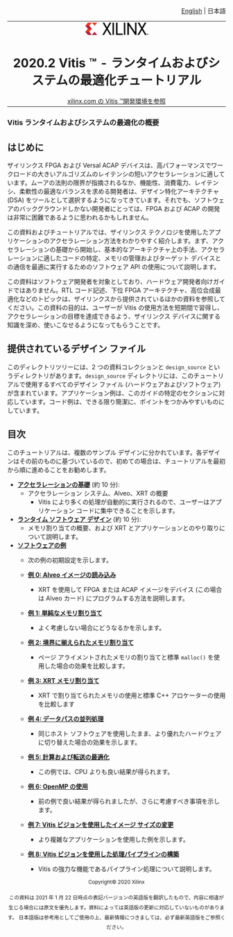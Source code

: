 ﻿<p align="right"><a href="../../../README.md">English</a> | <a>日本語</a>
<table width="100%">
 <tr width="100%">
    <td align="center"><img src="https://raw.githubusercontent.com/Xilinx/Image-Collateral/main/xilinx-logo.png" width="30%"/><h1>2020.2 Vitis ™ - ランタイムおよびシステムの最適化チュートリアル</h1><a href="https://japan.xilinx.com/products/design-tools/vitis.html">xilinx.com の Vitis ™開発環境を参照</a></td>
 </tr>
</table>

### Vitis ランタイムおよびシステムの最適化の概要

## はじめに

ザイリンクス FPGA および Versal ACAP デバイスは、高パフォーマンスでワークロードの大きいアルゴリズムのレイテンシの短いアクセラレーションに適しています。ムーアの法則の限界が指摘されるなか、機能性、消費電力、レイテンシ、柔軟性の最適なバランスを求める開発者は、デザイン特化アーキテクチャ (DSA) をツールとして選択するようになってきています。それでも、ソフトウェアのバックグラウンドしかない開発者にとっては、FPGA および ACAP の開発は非常に困難であるように思われるかもしれません。

この資料およびチュートリアルでは、ザイリンクス テクノロジを使用したアプリケーションのアクセラレーション方法をわかりやすく紹介します。まず、アクセラレーションの基礎から開始し、基本的なアーキテクチャ上の手法、アクセラレーションに適したコードの特定、メモリの管理およびターゲット デバイスとの通信を最適に実行するためのソフトウェア API の使用について説明します。

この資料はソフトウェア開発者を対象としており、ハードウェア開発者向けガイドではありません。RTL コード記述、下位 FPGA アーキテクチャ、高位合成最適化などのトピックは、ザイリンクスから提供されているほかの資料を参照してください。この資料の目的は、ユーザーが Vitis の使用方法を短期間で習得し、アクセラレーションの目標を達成できるよう、ザイリンクス デバイスに関する知識を深め、使いこなせるようになってもらうことです。

## 提供されているデザイン ファイル

このディレクトリツリーには、2 つの資料コレクションと `design_source` というディレクトリがあります。`design_source` ディレクトリには、このチュートリアルで使用するすべてのデザイン ファイル (ハードウェアおよびソフトウェア) が含まれています。アプリケーション例は、このガイドの特定のセクションに対応しています。コード例は、できる限り簡潔に、ポイントをつかみやすいものにしています。

## 目次

このチュートリアルは、複数のサンプル デザインに分かれています。各デザインはその前のものに基づいているので、初めての場合は、チュートリアルを最初から順に進めることをお勧めします。

* [**アクセラレーションの基礎**](./acceleration_basics.md) (約 10 分):
  + アクセラレーション システム、Alveo、XRT の概要
    * Vitis により多くの処理が自動的に実行されるので、ユーザーはアプリケーション コードに集中できることを示します。
* [**ランタイム ソフトウェア デザイン**](./runtime_sw_design.md) (約 10 分):
  * メモリ割り当ての概要、および XRT とアプリケーションとのやり取りについて説明します。
* [**ソフトウェアの例**](./guided_sw_examples.md)
  + 次の例の初期設定を示します。

  + [**例 0: Alveo イメージの読み込み**](./00-loading-an-alveo-image.md)

    + XRT を使用して FPGA または ACAP イメージをデバイス (この場合は Alveo カード) にプログラムする方法を説明します。

  + [**例 1: 単純なメモリ割り当て**](./01-simple-memory-allocation.md)

    + よく考慮しない場合にどうなるかを示します。

  + [**例 2: 境界に揃えられたメモリ割り当て**](./02-aligned-memory-allocation.md)

    + ページ アライメントされたメモリの割り当てと標準 `malloc()` を使用した場合の効果を比較します。

  + [**例 3: XRT メモリ割り当て**](./03-xrt-memory-allocation.md)

    + XRT で割り当てられたメモリの使用と標準 C++ アロケーターの使用を比較します

  + [**例 4: データパスの並列処理**](./04-parallelizing-the-data-path.md)

    + 同じホスト ソフトウェアを使用したまま、より優れたハードウェアに切り替えた場合の効果を示します。

  + [**例 5: 計算および転送の最適化**](./05-optimizing-compute-and-transfer.md)

    + この例では、CPU よりも良い結果が得られます。

  + [**例 6: OpenMP の使用**](./06-meet-the-other-shoe.md)

    + 前の例で良い結果が得られましたが、さらに考慮すべき事項を示します。

  + [**例 7: Vitis ビジョンを使用したイメージ サイズの変更**](./07-image-resizing-with-vitis-vision.md)

    + より複雑なアプリケーションを使用した例を示します。

  + [**例 8: Vitis ビジョンを使用した処理パイプラインの構築**](./08-vitis-vision-pipeline.md)

    + Vitis の強力な機能であるパイプライン処理について説明します。


<p align="center"><sup>Copyright&copy; 2020 Xilinx</sup></p>
<p align="center"><sup>この資料は 2021 年 1 月 22 日時点の表記バージョンの英語版を翻訳したもので、内容に相違が生じる場合には原文を優先します。資料によっては英語版の更新に対応していないものがあります。
日本語版は参考用としてご使用の上、最新情報につきましては、必ず最新英語版をご参照ください。</sup></p>
